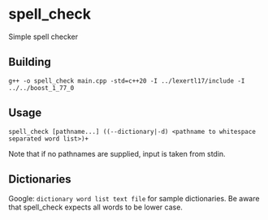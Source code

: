 # spell_check
Simple spell checker

## Building
`g++ -o spell_check main.cpp -std=c++20 -I ../lexertl17/include -I ../../boost_1_77_0`

## Usage
`spell_check [pathname...] ((--dictionary|-d) <pathname to whitespace separated word list>)+`

Note that if no pathnames are supplied, input is taken from stdin.

## Dictionaries
Google: `dictionary word list text file` for sample dictionaries. Be aware that spell_check expects all words to be lower case.
